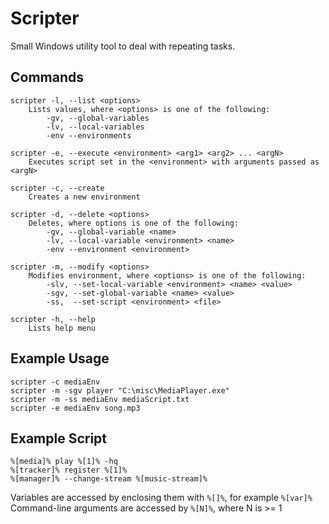 # Scripter
Small Windows utility tool to deal with repeating tasks.
## Commands
```
scripter -l, --list <options>
	Lists values, where <options> is one of the following:
		-gv, --global-variables
		-lv, --local-variables
		-env --environments
	
scripter -e, --execute <environment> <arg1> <arg2> ... <argN>
	Executes script set in the <environment> with arguments passed as <argN>
	
scripter -c, --create 
	Creates a new environment
	
scripter -d, --delete <options>
	Deletes, where options is one of the following:
		-gv, --global-variable <name>
		-lv, --local-variable <environment> <name>
		-env --environment <environment>
	
scripter -m, --modify <options>
	Modifies environment, where <options> is one of the following:
		-slv, --set-local-variable <environment> <name> <value> 
		-sgv, --set-global-variable <name> <value>
		-ss,  --set-script <environment> <file>

scripter -h, --help
	Lists help menu
```

## Example Usage
```
scripter -c mediaEnv
scripter -m -sgv player "C:\misc\MediaPlayer.exe"
scripter -m -ss mediaEnv mediaScript.txt
scripter -e mediaEnv song.mp3
```

## Example Script
```
%[media]% play %[1]% -hq
%[tracker]% register %[1]%
%[manager]% --change-stream %[music-stream]%
```

Variables are accessed by enclosing them with `%[]%`, for example `%[var]%`     
Command-line arguments are accessed by `%[N]%`, where N is >= 1

